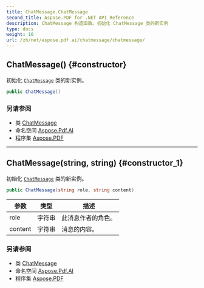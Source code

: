 ```yaml
---
title: ChatMessage.ChatMessage
second_title: Aspose.PDF for .NET API Reference
description: ChatMessage 构造函数。初始化 ChatMessage 类的新实例
type: docs
weight: 10
url: /zh/net/aspose.pdf.ai/chatmessage/chatmessage/
---
```

## ChatMessage() {#constructor}

初始化 [`ChatMessage`](../) 类的新实例。

```csharp
public ChatMessage()
```

### 另请参阅

* 类 [ChatMessage](../)
* 命名空间 [Aspose.Pdf.AI](../../../aspose.pdf.ai/)
* 程序集 [Aspose.PDF](../../../)

---

## ChatMessage(string, string) {#constructor_1}

初始化 [`ChatMessage`](../) 类的新实例。

```csharp
public ChatMessage(string role, string content)
```

| 参数 | 类型 | 描述 |
| --- | --- | --- |
| role | 字符串 | 此消息作者的角色。 |
| content | 字符串 | 消息的内容。 |

### 另请参阅

* 类 [ChatMessage](../)
* 命名空间 [Aspose.Pdf.AI](../../../aspose.pdf.ai/)
* 程序集 [Aspose.PDF](../../../)